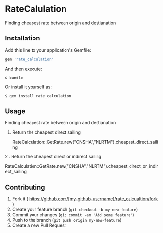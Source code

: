# RateCalulation

Finding cheapest rate between origin and destianation

## Installation

Add this line to your application's Gemfile:

```ruby
gem 'rate_calculation'
```

And then execute:

    $ bundle

Or install it yourself as:

    $ gem install rate_calculation

## Usage

Finding cheapest rate between origin and destianation


1. Return the cheapest direct sailing 
   
   RateCalculation::GetRate.new("CNSHA","NLRTM").cheapest_direct_sailing

2 . Return the cheapest direct or indirect sailing 

  RateCalculation::GetRate.new("CNSHA","NLRTM").cheapest_direct_or_indirect_sailing
  
## Contributing

1. Fork it ( https://github.com/[my-github-username]/rate_calcualtion/fork )
2. Create your feature branch (`git checkout -b my-new-feature`)
3. Commit your changes (`git commit -am 'Add some feature'`)
4. Push to the branch (`git push origin my-new-feature`)
5. Create a new Pull Request
